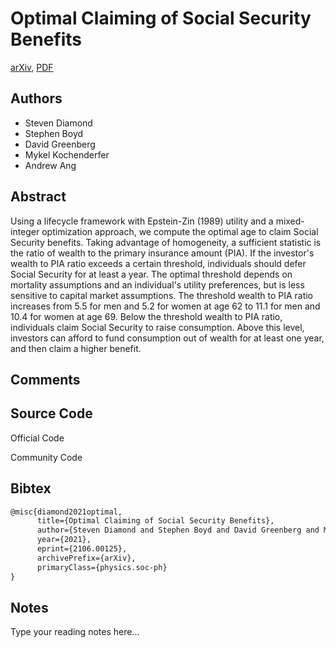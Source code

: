 
# Optimal Claiming of Social Security Benefits

[arXiv](https://arxiv.org/abs/2106.0125), [PDF](https://arxiv.org/pdf/2106.0125.pdf)

## Authors

- Steven Diamond
- Stephen Boyd
- David Greenberg
- Mykel Kochenderfer
- Andrew Ang

## Abstract

Using a lifecycle framework with Epstein-Zin (1989) utility and a mixed-integer optimization approach, we compute the optimal age to claim Social Security benefits. Taking advantage of homogeneity, a sufficient statistic is the ratio of wealth to the primary insurance amount (PIA). If the investor's wealth to PIA ratio exceeds a certain threshold, individuals should defer Social Security for at least a year. The optimal threshold depends on mortality assumptions and an individual's utility preferences, but is less sensitive to capital market assumptions. The threshold wealth to PIA ratio increases from 5.5 for men and 5.2 for women at age 62 to 11.1 for men and 10.4 for women at age 69. Below the threshold wealth to PIA ratio, individuals claim Social Security to raise consumption. Above this level, investors can afford to fund consumption out of wealth for at least one year, and then claim a higher benefit.

## Comments



## Source Code

Official Code



Community Code



## Bibtex

```tex
@misc{diamond2021optimal,
      title={Optimal Claiming of Social Security Benefits}, 
      author={Steven Diamond and Stephen Boyd and David Greenberg and Mykel Kochenderfer and Andrew Ang},
      year={2021},
      eprint={2106.00125},
      archivePrefix={arXiv},
      primaryClass={physics.soc-ph}
}
```

## Notes

Type your reading notes here...

